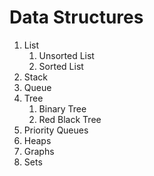 # Data Structures

1. List
    1. Unsorted List
    2. Sorted List
2. Stack
3. Queue
4. Tree
    1. Binary Tree
    2. Red Black Tree
5. Priority Queues
6. Heaps
7. Graphs
8. Sets
